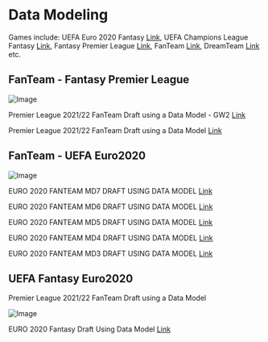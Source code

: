 # Data Modeling

Games include: UEFA Euro 2020 Fantasy [Link](https://www.uefa.com/uefaeuro-2020/), UEFA Champions League Fantasy [Link](https://gaming.uefa.com/en/uclfantasy/my-team), Fantasy Premier League [Link](https://fantasy.premierleague.com/my-team), FanTeam [Link](https://www.fanteam.com/my-overview/running), DreamTeam [Link](https://dreamsport.com/lobby/fantasy/admin_created/all/all/waiting) etc.

## FanTeam - Fantasy Premier League

![Image](https://user-images.githubusercontent.com/98755195/164131738-d3ac3da4-504e-43be-ba59-9d9eb46c3735.png)

Premier League 2021/22 FanTeam Draft using a Data Model - GW2
[Link](https://www.fanteamfocus.com/article/premier-league-2021-22-fanteam-draft-using-a-data-model-gw2)

Premier League 2021/22 FanTeam Draft using a Data Model
[Link](https://www.fanteamfocus.com/article/premier-league-2021-22-fanteam-draft-using-a-data-model)


## FanTeam - UEFA Euro2020

![Image](https://user-images.githubusercontent.com/98755195/164131738-d3ac3da4-504e-43be-ba59-9d9eb46c3735.png)

EURO 2020 FANTEAM MD7 DRAFT USING DATA MODEL
[Link](https://www.fanteamfocus.com/strategy/euro-2020-fanteam-md7-draft-using-data-model)

EURO 2020 FANTEAM MD6 DRAFT USING DATA MODEL
[Link](https://www.fanteamfocus.com/strategy/euro-2020-fanteam-md6-draft-using-data-model)

EURO 2020 FANTEAM MD5 DRAFT USING DATA MODEL
[Link](https://www.fanteamfocus.com/strategy/euro-2020-fanteam-md5-draft-using-data-model)

EURO 2020 FANTEAM MD4 DRAFT USING DATA MODEL
[Link](https://www.fanteamfocus.com/strategy/euro-2020-fanteam-md4-draft-using-data-model)

EURO 2020 FANTEAM MD3 DRAFT USING DATA MODEL
[Link](https://www.fanteamfocus.com/strategy/euro-2020-fanteam-md3-draft-using-data-model)


## UEFA Fantasy Euro2020

Premier League 2021/22 FanTeam Draft using a Data Model

![Image](https://i0.wp.com/jumpersforgoalposts.info/wp-content/uploads/2021/06/Euro2020-New.png?resize=2048%2C1148&ssl=1)

EURO 2020 Fantasy Draft Using Data Model
[Link](https://jumpersforgoalposts.info/euro-2020-fantasy-draft-using-data-model/)
